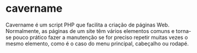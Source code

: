 # cavername
Cavername é um script PHP que facilita a criação de páginas Web. Normalmente, as páginas de um site 
têm vários elementos comuns e torna-se pouco prático fazer a manutenção se for preciso repetir muitas
vezes o mesmo elemento, como é o caso do menu principal, cabeçalho ou rodapé.

